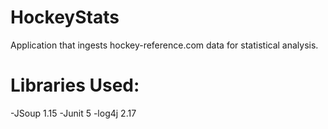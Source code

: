 # HockeyStats
Application that ingests hockey-reference.com data for statistical analysis.

# Libraries Used:
-JSoup 1.15
-Junit 5
-log4j 2.17
